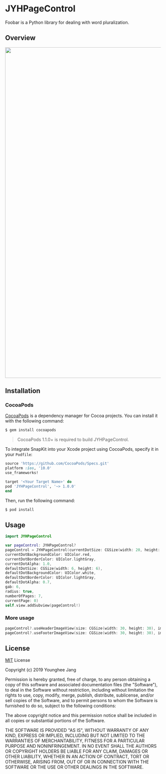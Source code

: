 # JYHPageControl

Foobar is a Python library for dealing with word pluralization.

## Overview

<img src="Images/demo.gif" width="600" height="1067">

## Installation

### CocoaPods

[CocoaPods](http://cocoapods.org) is a dependency manager for Cocoa projects. You can install it with the following command:

```bash
$ gem install cocoapods
```

> CocoaPods 1.1.0+ is required to build JYHPageControl.

To integrate SnapKit into your Xcode project using CocoaPods, specify it in your `Podfile`:

```ruby
source 'https://github.com/CocoaPods/Specs.git'
platform :ios, '10.0'
use_frameworks!

target '<Your Target Name>' do
pod 'JYHPageControl', '~> 1.0.0'
end
```

Then, run the following command:

```bash
$ pod install
```

## Usage

```Swift
import JYHPageControl

var pageControl: JYHPageControl?
pageControl = JYHPageControl(currentDotSize: CGSize(width: 20, height: 12),
currentDotBackgroundColor: UIColor.red,
currentDotBorderColor: UIColor.lightGray,
currentDotAlpha: 1.0,
defaultDotSize: CGSize(width: 6, height: 6),
defaultDotBackgroundColor: UIColor.white,
defaultDotBorderColor: UIColor.lightGray,
defaultDotAlpha: 0.7,
gab: 6,
radius: true,
numberOfPages: 7,
currentPage: 0)
self.view.addSubview(pageControl!)
```

### More usage
```Swift
pageControl?.useHeaderImageView(size: CGSize(width: 30, height: 30), image: UIImage(named: "sampleHeader")!)
pageControl?.useFooterImageView(size: CGSize(width: 30, height: 30), image: UIImage(named: "sampleFooter")!)
```


## License
[MIT](https://choosealicense.com/licenses/mit/) License

Copyright (c) 2019 Younghee Jang

Permission is hereby granted, free of charge, to any person obtaining a copy
of this software and associated documentation files (the "Software"), to deal
in the Software without restriction, including without limitation the rights
to use, copy, modify, merge, publish, distribute, sublicense, and/or sell
copies of the Software, and to permit persons to whom the Software is
furnished to do so, subject to the following conditions:

The above copyright notice and this permission notice shall be included in all
copies or substantial portions of the Software.

THE SOFTWARE IS PROVIDED "AS IS", WITHOUT WARRANTY OF ANY KIND, EXPRESS OR
IMPLIED, INCLUDING BUT NOT LIMITED TO THE WARRANTIES OF MERCHANTABILITY,
FITNESS FOR A PARTICULAR PURPOSE AND NONINFRINGEMENT. IN NO EVENT SHALL THE
AUTHORS OR COPYRIGHT HOLDERS BE LIABLE FOR ANY CLAIM, DAMAGES OR OTHER
LIABILITY, WHETHER IN AN ACTION OF CONTRACT, TORT OR OTHERWISE, ARISING FROM,
OUT OF OR IN CONNECTION WITH THE SOFTWARE OR THE USE OR OTHER DEALINGS IN THE
SOFTWARE.
